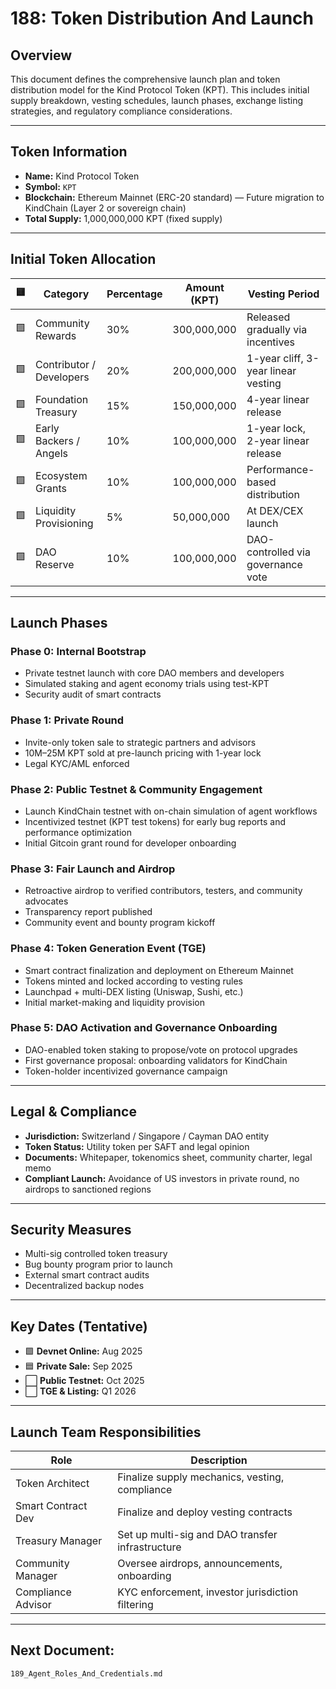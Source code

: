 # 188: Token Distribution And Launch

## Overview
This document defines the comprehensive launch plan and token distribution model for the Kind Protocol Token (KPT). This includes initial supply breakdown, vesting schedules, launch phases, exchange listing strategies, and regulatory compliance considerations.

---

## Token Information
- **Name:** Kind Protocol Token
- **Symbol:** `KPT`
- **Blockchain:** Ethereum Mainnet (ERC-20 standard) — Future migration to KindChain (Layer 2 or sovereign chain)
- **Total Supply:** 1,000,000,000 KPT (fixed supply)

---

## Initial Token Allocation
| 🟨 | Category                  | Percentage | Amount (KPT)     | Vesting Period                      |
|-----|---------------------------|------------|------------------|--------------------------------------|
| 🟩 | Community Rewards         | 30%        | 300,000,000      | Released gradually via incentives    |
| 🟩 | Contributor / Developers  | 20%        | 200,000,000      | 1-year cliff, 3-year linear vesting  |
| 🟩 | Foundation Treasury       | 15%        | 150,000,000      | 4-year linear release                |
| 🟩 | Early Backers / Angels    | 10%        | 100,000,000      | 1-year lock, 2-year linear release   |
| 🟩 | Ecosystem Grants          | 10%        | 100,000,000      | Performance-based distribution       |
| 🟩 | Liquidity Provisioning    | 5%         | 50,000,000       | At DEX/CEX launch                    |
| 🟩 | DAO Reserve               | 10%        | 100,000,000      | DAO-controlled via governance vote   |

---

## Launch Phases

### Phase 0: Internal Bootstrap
- Private testnet launch with core DAO members and developers
- Simulated staking and agent economy trials using test-KPT
- Security audit of smart contracts

### Phase 1: Private Round
- Invite-only token sale to strategic partners and advisors
- 10M–25M KPT sold at pre-launch pricing with 1-year lock
- Legal KYC/AML enforced

### Phase 2: Public Testnet & Community Engagement
- Launch KindChain testnet with on-chain simulation of agent workflows
- Incentivized testnet (KPT test tokens) for early bug reports and performance optimization
- Initial Gitcoin grant round for developer onboarding

### Phase 3: Fair Launch and Airdrop
- Retroactive airdrop to verified contributors, testers, and community advocates
- Transparency report published
- Community event and bounty program kickoff

### Phase 4: Token Generation Event (TGE)
- Smart contract finalization and deployment on Ethereum Mainnet
- Tokens minted and locked according to vesting rules
- Launchpad + multi-DEX listing (Uniswap, Sushi, etc.)
- Initial market-making and liquidity provision

### Phase 5: DAO Activation and Governance Onboarding
- DAO-enabled token staking to propose/vote on protocol upgrades
- First governance proposal: onboarding validators for KindChain
- Token-holder incentivized governance campaign

---

## Legal & Compliance
- **Jurisdiction:** Switzerland / Singapore / Cayman DAO entity
- **Token Status:** Utility token per SAFT and legal opinion
- **Documents:** Whitepaper, tokenomics sheet, community charter, legal memo
- **Compliant Launch:** Avoidance of US investors in private round, no airdrops to sanctioned regions

---

## Security Measures
- Multi-sig controlled token treasury
- Bug bounty program prior to launch
- External smart contract audits
- Decentralized backup nodes

---

## Key Dates (Tentative)
- 🟩 **Devnet Online:** Aug 2025
- 🟦 **Private Sale:** Sep 2025
- ⬜ **Public Testnet:** Oct 2025
- ⬜ **TGE & Listing:** Q1 2026

---

## Launch Team Responsibilities
| Role                | Description                                      |
|---------------------|--------------------------------------------------|
| Token Architect     | Finalize supply mechanics, vesting, compliance   |
| Smart Contract Dev  | Finalize and deploy vesting contracts            |
| Treasury Manager    | Set up multi-sig and DAO transfer infrastructure |
| Community Manager   | Oversee airdrops, announcements, onboarding     |
| Compliance Advisor  | KYC enforcement, investor jurisdiction filtering |

---

## Next Document:
`189_Agent_Roles_And_Credentials.md`

